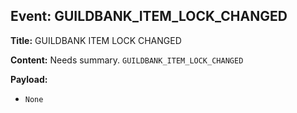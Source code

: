 ## Event: GUILDBANK_ITEM_LOCK_CHANGED

**Title:** GUILDBANK ITEM LOCK CHANGED

**Content:**
Needs summary.
`GUILDBANK_ITEM_LOCK_CHANGED`

**Payload:**
- `None`